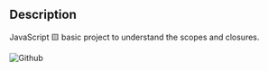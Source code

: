 ## Description
JavaScript 🟨 basic project to understand the scopes and closures.

![Github](https://github.com/zearkiatos/scope-closure-web/actions/workflows/action.yml/badge.svg)